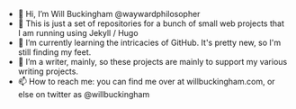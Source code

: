 - 👋 Hi, I’m Will Buckingham @waywardphilosopher
- 👀 This is just a set of repositories for a bunch of small web projects that I am running using Jekyll / Hugo
- 🌱 I’m currently learning the intricacies of GitHub. It's pretty new, so I'm still finding my feet.
- 💞️ I’m a writer, mainly, so these projects are mainly to support my various writing projects.
- 📫 How to reach me: you can find me over at willbuckingham.com, or else on twitter as @willbuckingham

<!---
waywardphilosopher/waywardphilosopher is a ✨ special ✨ repository because its `README.md` (this file) appears on your GitHub profile.
You can click the Preview link to take a look at your changes.
--->
